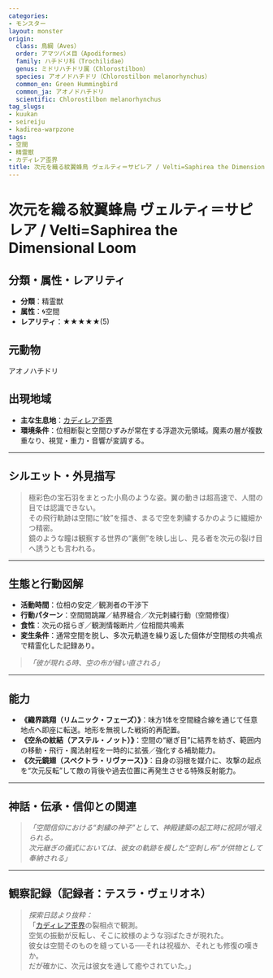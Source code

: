 ```yaml
---
categories:
- モンスター
layout: monster
origin:
  class: 鳥綱（Aves）
  order: アマツバメ目（Apodiformes）
  family: ハチドリ科（Trochilidae）
  genus: ミドリハチドリ属（Chlorostilbon）
  species: アオノドハチドリ（Chlorostilbon melanorhynchus）
  common_en: Green Hummingbird
  common_ja: アオノドハチドリ
  scientific: Chlorostilbon melanorhynchus
tag_slugs:
- kuukan
- seireiju
- kadirea-warpzone
tags:
- 空間
- 精霊獣
- カディレア歪界
title: 次元を織る紋翼蜂鳥 ヴェルティ＝サピレア / Velti=Saphirea the Dimensional Loom
---
```


# 次元を織る紋翼蜂鳥 ヴェルティ＝サピレア / Velti=Saphirea the Dimensional Loom

## 分類・属性・レアリティ
* **分類**：精霊獣  
* **属性**：🌀空間  
* **レアリティ**：★★★★★(5)

## 元動物
アオノハチドリ

## 出現地域
* **主な生息地**：[カディレア歪界](../place/kadirea_warpzone.md)  
* **環境条件**：位相断裂と空間ひずみが常在する浮遊次元領域。魔素の層が複数重なり、視覚・重力・音響が変調する。

---

## シルエット・外見描写
> 極彩色の宝石羽をまとった小鳥のような姿。翼の動きは超高速で、人間の目では認識できない。  
> その飛行軌跡は空間に“紋”を描き、まるで空を刺繍するかのように繊細かつ精密。  
> 鏡のような瞳は観察する世界の“裏側”を映し出し、見る者を次元の裂け目へ誘うとも言われる。

---

## 生態と行動図解
* **活動時間**：位相の安定／観測者の干渉下  
* **行動パターン**：空間間跳躍／結界縫合／次元刺繍行動（空間修復）  
* **食性**：次元の揺らぎ／観測情報断片／位相間共鳴素  
* **変生条件**：通常空間を脱し、多次元軌道を繰り返した個体が空間核の共鳴点で精霊化した記録あり。

> *「彼が現れる時、空の布が縫い直される」*

---

## 能力
* **《織界跳翔（リムニック・フェーズ）》**：味方1体を空間縫合線を通じて任意地点へ即座に転送。地形を無視した戦術的再配置。  
* **《空糸の紋結（アステル・ノット）》**：空間の“継ぎ目”に結界を紡ぎ、範囲内の移動・飛行・魔法射程を一時的に拡張／強化する補助能力。  
* **《次元鏡翅（スペクトラ・リヴァース）》**：自身の羽根を媒介に、攻撃の起点を“次元反転”して敵の背後や過去位置に再発生させる特殊反射能力。

---

## 神話・伝承・信仰との関連
> *「空間信仰における“刺繍の神子”として、神殿建築の起工時に祝詞が唱えられる。  
次元継ぎの儀式においては、彼女の軌跡を模した“空刺し布”が供物として奉納される」*

---

## 観察記録（記録者：テスラ・ヴェリオネ）

> *探索日誌より抜粋：*  
> 「[カディレア歪界](../place/kadirea_warpzone.md)の裂相点で観測。  
> 空気の振動が反転し、そこに紋様のような羽ばたきが現れた。  
> 彼女は空間そのものを縫っている──それは祝福か、それとも修復の嘆きか。  
> だが確かに、次元は彼女を通して癒やされていた。」